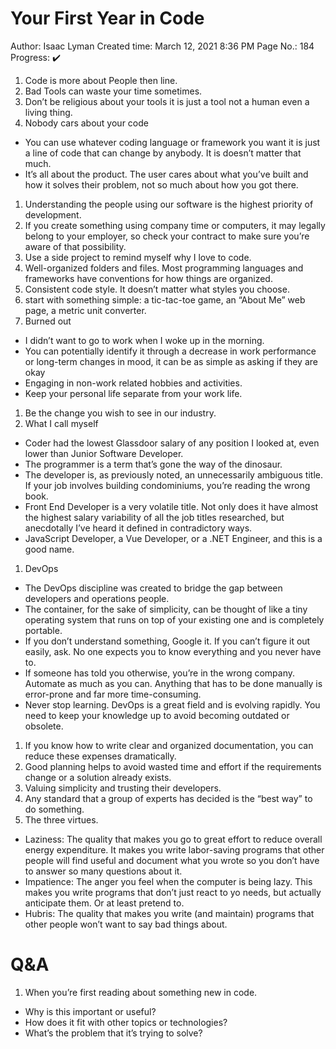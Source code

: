 # Your First Year in Code

Author: Isaac Lyman Created time: March 12, 2021 8:36 PM Page No.: 184 Progress:
✔️

1. Code is more about People then line.
2. Bad Tools can waste your time sometimes.
3. Don’t be religious about your tools it is just a tool not a human even a
   living thing.
4. Nobody cars about your code

- You can use whatever coding language or framework you want it is just a line
  of code that can change by anybody. It is doesn’t matter that much.
- It’s all about the product. The user cares about what you’ve built and how it
  solves their problem, not so much about how you got there.

1. Understanding the people using our software is the highest priority of
   development.
2. If you create something using company time or computers, it may legally
   belong to your employer, so check your contract to make sure you’re aware of
   that possibility.
3. Use a side project to remind myself why I love to code.
4. Well-organized folders and files. Most programming languages and frameworks
   have conventions for how things are organized.
5. Consistent code style. It doesn’t matter what styles you choose.
6. start with something simple: a tic-tac-toe game, an “About Me” web page, a
   metric unit converter.
7. Burned out

- I didn’t want to go to work when I woke up in the morning.
- You can potentially identify it through a decrease in work performance or
  long-term changes in mood, it can be as simple as asking if they are okay
- Engaging in non-work related hobbies and activities.
- Keep your personal life separate from your work life.

1. Be the change you wish to see in our industry.
2. What I call myself

- Coder had the lowest Glassdoor salary of any position I looked at, even lower
  than Junior Software Developer.
- The programmer is a term that’s gone the way of the dinosaur.
- The developer is, as previously noted, an unnecessarily ambiguous title. If
  your job involves building condominiums, you’re reading the wrong book.
- Front End Developer is a very volatile title. Not only does it have almost the
  highest salary variability of all the job titles researched, but anecdotally
  I’ve heard it defined in contradictory ways.
- JavaScript Developer, a Vue Developer, or a .NET Engineer, and this is a good
  name.

1. DevOps

- The DevOps discipline was created to bridge the gap between developers and
  operations people.
- The container, for the sake of simplicity, can be thought of like a tiny
  operating system that runs on top of your existing one and is completely
  portable.
- If you don’t understand something, Google it. If you can’t figure it out
  easily, ask. No one expects you to know everything and you never have to.
- If someone has told you otherwise, you’re in the wrong company. Automate as
  much as you can. Anything that has to be done manually is error-prone and far
  more time-consuming.
- Never stop learning. DevOps is a great field and is evolving rapidly. You need
  to keep your knowledge up to avoid becoming outdated or obsolete.

1. If you know how to write clear and organized documentation, you can reduce
   these expenses dramatically.
2. Good planning helps to avoid wasted time and effort if the requirements
   change or a solution already exists.
3. Valuing simplicity and trusting their developers.
4. Any standard that a group of experts has decided is the “best way” to do
   something.
5. The three virtues.

- Laziness: The quality that makes you go to great effort to reduce overall
  energy expenditure. It makes you write labor-saving programs that other people
  will find useful and document what you wrote so you don’t have to answer so
  many questions about it.
- Impatience: The anger you feel when the computer is being lazy. This makes you
  write programs that don’t just react to yo needs, but actually anticipate
  them. Or at least pretend to.
- Hubris: The quality that makes you write (and maintain) programs that other
  people won’t want to say bad things about.

# Q&A

1. When you’re first reading about something new in code.

- Why is this important or useful?
- How does it fit with other topics or technologies?
- What’s the problem that it’s trying to solve?
